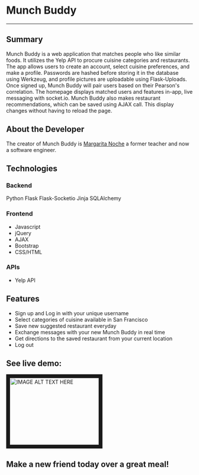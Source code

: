 # Munch Buddy

***

## Summary
Munch Buddy is a web application that matches people who like similar foods. It utilizes the Yelp API to procure cuisine categories and restaurants.  The app allows users to create an account, select cuisine preferences, and make a profile. Passwords are hashed before storing it in the database using Werkzeug, and profile pictures are uploadable using Flask-Uploads. Once signed up, Munch Buddy will pair users based on their Pearson's correlation.  The homepage  displays matched users and features in-app, live messaging with socket.io. Munch Buddy also makes restaurant recommendations, which can be saved using AJAX call. This display changes without having to reload the page.


## About the Developer
The creator of Munch Buddy is [Margarita Noche](https://www.linkedin.com/in/margarita-noche "LinkedIn page") a former teacher and now a software engineer.

## Technologies
### Backend
Python
Flask
Flask-Socketio
Jinja
SQLAlchemy

### Frontend
- Javascript
- jQuery
- AJAX
- Bootstrap
- CSS/HTML

### APIs
- Yelp API

## Features
- Sign up and Log in with your unique username
- Select categories of cuisine available in San Francisco
- Save new suggested restaurant everyday
- Exchange messages with your new Munch Buddy in real time
- Get directions to the saved restaurant from your current location
- Log out

## See live demo:


<a href="https://youtu.be/JAdUjmrHfuQ" target="_blank"><img src="http://i3.ytimg.com/vi/JAdUjmrHfuQ/hqdefault.jpg" 
alt="IMAGE ALT TEXT HERE" width="240" height="180" border="10" /></a>


## Make a new friend today over a great meal!



